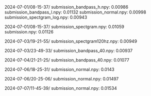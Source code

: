 2024-07-01/08-15-37/
submission_bandpass_h.npy: 0.00986
submission_bandpass_l.npy: 0.01132
submission_normal.npy: 0.00998
submission_spectgram_log.npy: 0.00943

2024-07-01/08-15-37/
submission_spectgram.npy: 0.01059
submission.npy: 0.01126

2024-07-03/19-21-55/
submission_spectgram120hz.npy: 0.00949

2024-07-03/23-49-33/
submission_bandpass_40.npy: 0.00937

2024-07-04/21-21-25/
submission_bandpass_40.npy: 0.01077

2024-07-06/18-25-31/
submission_normal.npy: 0.0143

2024-07-06/20-25-06/
submission_normal.npy: 0.01497

2024-07-07/11-45-39/
submission_normal.npy: 0.01534